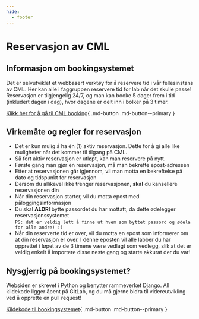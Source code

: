 ```yaml
---
hide:
  - footer
---
```

# Reservasjon av CML

## Informasjon om bookingsystemet

Det er selvutviklet et webbasert verktøy for å reservere tid i vår fellesinstans av CML. Her kan alle i faggruppen reservere tid for lab når det skulle passe! Reservasjon er tilgjengelig 24/7, og man kan booke 5 dager frem i tid (inkludert dagen i dag), hvor dagene er delt inn i bolker på 3 timer.

[Klikk her for å gå til CML booking](https://booking.communitylab.network/){ .md-button .md-button--primary }

## Virkemåte og regler for reservasjon

- Det er kun mulig å ha én (1) aktiv reservasjon. Dette for å gi alle like muligheter når det kommer til tilgang på CML.
- Så fort aktiv reservasjon er utløpt, kan man reservere på nytt.
- Første gang man gjør en reservasjon, må man bekrefte epost-adressen
- Etter at reservasjonen går igjennom, vil man motta en bekreftelse på dato og tidspunkt for reservasjon
- Dersom du allikevel ikke trenger reservasjonen, **skal** du kansellere reservasjonen din
- Når din reservasjon starter, vil du motta epost med påloggingsinformasjon
- Du skal **ALDRI** bytte passordet du har mottatt, da dette ødelegger reservasjonssystemet  
  `PS: det er veldig lett å finne ut hvem som byttet passord og ødela for alle andre! :)`
- Når din reserverte tid er over, vil du motta en epost som informerer om at din reservasjon er over. I denne eposten vil alle labber du har opprettet i løpet av de 3 timene være vedlagt som vedlegg, slik at det er veldig enkelt å importere disse neste gang og starte akkurat der du var!

## Nysgjerrig på bookingsystemet?

Websiden er skrevet i Python og benytter rammeverket Django. All kildekode ligger åpent på GitLab, og du må gjerne bidra til videreutvikling ved å opprette en pull request! 

[Kildekode til bookingsystemet](https://github.com/ctvedt/cml-booking/){ .md-button .md-button--primary }